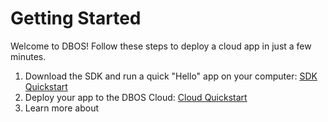 # Getting Started

Welcome to DBOS! Follow these steps to deploy a cloud app in just a few minutes.

1. Download the SDK and run a quick "Hello" app on your computer: [SDK Quickstart](./quickstart)
2. Deploy your app to the DBOS Cloud: [Cloud Quickstart](./quickstart-cloud)
3. Learn more about 

